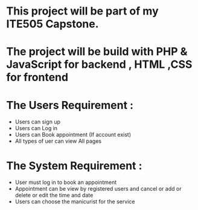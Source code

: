 ﻿# This project will be part of my ITE505 Capstone. 
# The project will be build with PHP & JavaScript for backend , HTML ,CSS for frontend
# The Users Requirement :
  - Users can sign up
  - Users can Log in
  - Users can Book appointment (If account exist)
  - All types of uer can view All pages 
# The System Requirement :
  - User must log in to book an appointment
  - Appointment can be view by registered users and cancel or add or delete or edit the time and date
  - Users can choose the manicurist for the service
    
